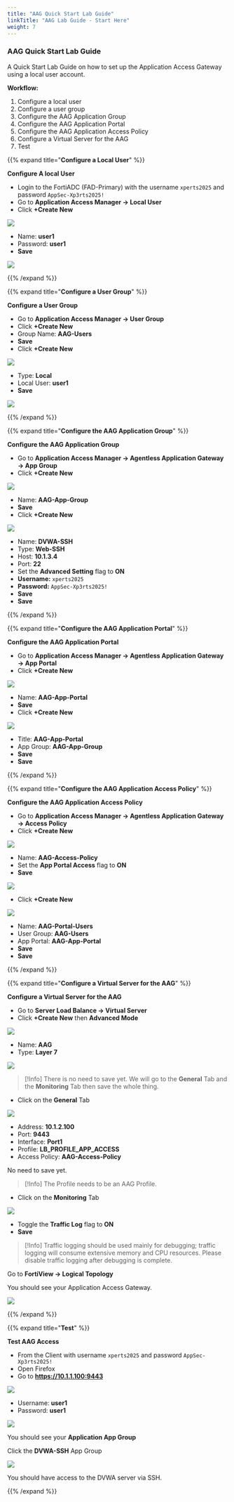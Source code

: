 ```yaml
---
title: "AAG Quick Start Lab Guide"
linkTitle: "AAG Lab Guide - Start Here"
weight: 7 
---
```


### AAG Quick Start Lab Guide
A Quick Start Lab Guide on how to set up the Application Access Gateway using a local user account.

**Workflow:**

1. Configure a local user
2. Configure a user group
3. Configure the AAG Application Group
4. Configure the AAG Application Portal
5. Configure the AAG Application Access Policy
6. Configure a Virtual Server for the AAG
7. Test

{{% expand title="**Configure a Local User**" %}}

**Configure A local User**

- Login to the FortiADC (FAD-Primary) with the username ```xperts2025``` and password ```AppSec-Xp3rts2025!```
- Go to **Application Access Manager → Local User**
- Click **+Create New**

<img src="aag-qlg-local-user.png">

- Name: **user1**
- Password: **user1**
- **Save**

<img src="aag-qlg-user-form.png">

{{% /expand %}}

{{% expand title="**Configure a User Group**" %}}

**Configure a User Group**
- Go to **Application Access Manager → User Group**
- Click **+Create New**
- Group Name: **AAG-Users** 
- **Save**
- Click **+Create New**

<img src=aag-qlg-user-form1.png>

- Type: **Local**
- Local User: **user1**
- **Save**

<img src=aag-qlg-user-form2.png>

{{% /expand %}}

{{% expand title="**Configure the AAG Application Group**" %}}

**Configure the AAG Application Group**
- Go to **Application Access Manager → Agentless Application Gateway → App Group**
- Click **+Create New**

<img src=aag-qlg-aag.png>

- Name: **AAG-App-Group**
- **Save**
- Click **+Create New**

<img src=aag-qlg-app-access-adv.png>

- Name: **DVWA-SSH**
- Type: **Web-SSH**
- Host: **10.1.3.4**
- Port: **22**
- Set the **Advanced Setting** flag to **ON**
- **Username:** ```xperts2025```
- **Password:** ```AppSec-Xp3rts2025!```
- **Save**
- **Save**

{{% /expand %}}

{{% expand title="**Configure the AAG Application Portal**" %}}

**Configure the AAG Application Portal**
- Go to **Application Access Manager → Agentless Application Gateway → App Portal**
- Click **+Create New**

<img src=aag-qlg-app-portal.png>

- Name: **AAG-App-Portal**
- **Save**
- Click **+Create New**

<img src=aag-qlg-aag-app-portal2.png>

- Title: **AAG-App-Portal**
- App Group: **AAG-App-Group**
- **Save**
- **Save**

{{% /expand %}}

{{% expand title="**Configure the AAG Application Access Policy**" %}}

**Configure the AAG Application Access Policy**
- Go to **Application Access Manager → Agentless Application Gateway → Access Policy**
- Click **+Create New**

<img src=aag-qlg-access-policy.png>

- Name: **AAG-Access-Policy**
- Set the **App Portal Access** flag to **ON**
- **Save**

<img src=aag-qlg-access-policy1.png>

- Click **+Create New**

<img src=aag-qlg-portal-users.png>

- Name: **AAG-Portal-Users**
- User Group: **AAG-Users**
- App Portal: **AAG-App-Portal**
- **Save**
- **Save**

{{% /expand %}}

{{% expand title="**Configure a Virtual Server for the AAG**" %}}

**Configure a Virtual Server for the AAG**
- Go to **Server Load Balance → Virtual Server**
- Click **+Create New** then **Advanced Mode**

<img src=fad-vs.png>

- Name: **AAG**
- Type: **Layer 7**

<img src=aag-qlg-vs1.png>

> [!Info]
> There is no need to save yet.  We will go to the **General** Tab and the **Monitoring** Tab then save the whole thing.

- Click on the **General** Tab

<img src=aag-qlg-vs-gen.png>

- Address: **10.1.2.100**
- Port: **9443**
- Interface: **Port1**
- Profile: **LB_PROFILE_APP_ACCESS**
- Access Policy: **AAG-Access-Policy**

No need to save yet.

> [!Info]
> The Profile needs to be an AAG Profile.

- Click on the **Monitoring** Tab

<img src=aag-qlg-vs-monitoring.png>

- Toggle the **Traffic Log** flag to **ON**
- **Save**

> [!Info]
> Traffic logging should be used mainly for debugging; traffic logging will consume extensive memory and CPU resources. Please disable traffic logging after debugging is complete.

Go to **FortiView → Logical Topology**

You should see your Application Access Gateway.

<img src=aag-qlg-fortiview.png>

{{% /expand %}}

{{% expand title="**Test**" %}}

**Test AAG Access**
- From the Client with username ```xperts2025``` and password ```AppSec-Xp3rts2025!```
- Open Firefox
- Go to **https://10.1.1.100:9443**

<img src=aag-qlg-app-portal-access.png>

- Username: **user1**
- Password: **user1**

<img src=aag-qlg-user1.png>

You should see your **Application App Group**

Click the **DVWA-SSH** App Group

<img src=aag-qlg-dvwa-ssh.png>

You should have access to the DVWA server via SSH.

{{% /expand %}}


